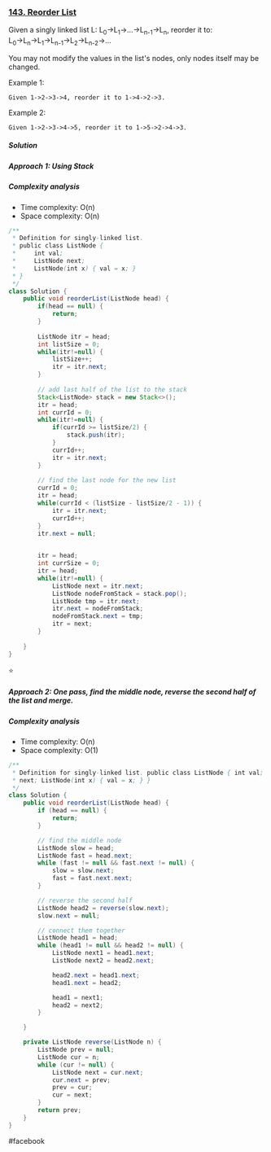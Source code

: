 ### [143. Reorder List](https://leetcode.com/problems/reorder-list/)


Given a singly linked list L: L<sub>0</sub>→L<sub>1</sub>→…→L<sub>n-1</sub>→L<sub>n</sub>,
reorder it to: L<sub>0</sub>→L<sub>n</sub>→L<sub>1</sub>→L<sub>n-1</sub>→L<sub>2</sub>→L<sub>n-2</sub>→…

You may not modify the values in the list's nodes, only nodes itself may be changed.

Example 1:
```
Given 1->2->3->4, reorder it to 1->4->2->3.
```
Example 2:
```
Given 1->2->3->4->5, reorder it to 1->5->2->4->3.
```

##### Solution

##### Approach 1: Using Stack

##### Complexity analysis
- Time complexity: O(n)
- Space complexity: O(n)

```java
/**
 * Definition for singly-linked list.
 * public class ListNode {
 *     int val;
 *     ListNode next;
 *     ListNode(int x) { val = x; }
 * }
 */
class Solution {
    public void reorderList(ListNode head) {
        if(head == null) {
            return;
        }
        
        ListNode itr = head;
        int listSize = 0;
        while(itr!=null) {
            listSize++;
            itr = itr.next;
        }
        
        // add last half of the list to the stack
        Stack<ListNode> stack = new Stack<>();
        itr = head;
        int currId = 0;
        while(itr!=null) {
            if(currId >= listSize/2) {
                stack.push(itr);
            }
            currId++;
            itr = itr.next;
        }
        
        // find the last node for the new list
        currId = 0;
        itr = head;
        while(currId < (listSize - listSize/2 - 1)) {
            itr = itr.next;
            currId++;
        }
        itr.next = null;
        

        itr = head;
        int currSize = 0;
        itr = head;
        while(itr!=null) {
            ListNode next = itr.next;
            ListNode nodeFromStack = stack.pop();
            ListNode tmp = itr.next;
            itr.next = nodeFromStack;
            nodeFromStack.next = tmp;
            itr = next;
        }
        
    }
}
```
:star:
##### Approach 2: One pass, find the middle node, reverse the second half of the list and merge.

##### Complexity analysis
- Time complexity:  O(n)
- Space complexity: O(1)

```java
/**
 * Definition for singly-linked list. public class ListNode { int val; ListNode
 * next; ListNode(int x) { val = x; } }
 */
class Solution {
    public void reorderList(ListNode head) {
        if (head == null) {
            return;
        }

        // find the middle node
        ListNode slow = head;
        ListNode fast = head.next;
        while (fast != null && fast.next != null) {
            slow = slow.next;
            fast = fast.next.next;
        }

        // reverse the second half
        ListNode head2 = reverse(slow.next);
        slow.next = null;

        // connect them together
        ListNode head1 = head;
        while (head1 != null && head2 != null) {
            ListNode next1 = head1.next;
            ListNode next2 = head2.next;

            head2.next = head1.next;
            head1.next = head2;

            head1 = next1;
            head2 = next2;
        }

    }

    private ListNode reverse(ListNode n) {
        ListNode prev = null;
        ListNode cur = n;
        while (cur != null) {
            ListNode next = cur.next;
            cur.next = prev;
            prev = cur;
            cur = next;
        }
        return prev;
    }
}
```


#facebook